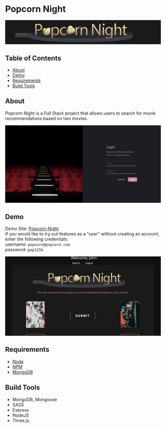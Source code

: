 # Popcorn Night

<img src="/images/img3.png">


## Table of Contents
* [About](#about)
* [Demo](#demo)
* [Requirements](#requirements)
* [Build Tools](#build-tools)


## About
Popcorn Night is a Full Stack project that allows users to search for movie recommendations based on two movies.  

<img src="/images/img2.png">


## Demo
Demo Site: [Popcorn-Night](https://foreel.herokuapp.com/)  
If you would like to try out features as a "user" without creating an account, enter the following credentials:  
username: `popcorn@popcorn.com`  
password: `pop1234` 

<img src="/images/img1.png">


## Requirements
* [Node](https://nodejs.org/en/)
* [NPM](https://www.npmjs.com/)
* [MongoDB](https://www.mongodb.com/)

## Build Tools
* MongoDB, Mongoose
* SASS
* Express
* NodeJS
* Three.js
